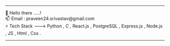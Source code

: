 <hr>  
 👋 Hello there .....! <br>
 📫 Email : praveen24.srivastav@gmail.com<BR>
 ⚡️ Tech Stack ---> Python , C , React.js , PostgreSQL , Express.js , Node.js , JS , Html , Css .
 <hr> 

<!--

**praveen24sriv/praveen24sriv** is a ✨ _special_ ✨ repository because its `README.md` (this file) appears on your GitHub profile.

Here are some ideas to get you started:

- 🔭 I’m currently working on ...
- 
- 👯 I’m looking to collaborate on ...
- 🤔 I’m looking for help with ...
- 💬 Ask me about ...
- 📫 How to reach me: ...
- 😄 Pronouns: ...
- ⚡ Fun fact: ...
-->
